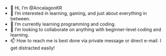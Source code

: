 - 👋 Hi, I’m @AncalagonKR
- 👀 I’m interested in learning, gaming, and just about everything in between.
- 🌱 I’m currently learning programming and coding.
- 💞️ I’m looking to collaborate on anything with beginner-level coding and learning.
- 📫 How to reach me is best done via private message or direct e-mail.  I get distracted easily!

<!---
AncalagonKR/AncalagonKR is a ✨ special ✨ repository because its `README.md` (this file) appears on your GitHub profile.
You can click the Preview link to take a look at your changes.
--->
